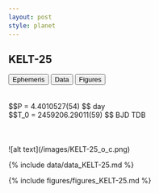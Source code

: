 ```yaml
---
layout: post
style: planet
---
```

<script src="../js/planets.js"></script>

## KELT-25

<!-- Tab links -->
<div class="tab">
<button class="tablinks" onclick="openCity(event, 'Ephemeris')">Ephemeris</button>
<button class="tablinks" onclick="openCity(event, 'Data')">Data</button>
<button class="tablinks" onclick="openCity(event, 'Figures')">Figures</button>
</div>

<!-- Tab content -->
<div id="Ephemeris" class="tabcontent" markdown="1">
<br/><br/>
$$P = 4.4010527(54) $$ day <br/>
$$T_0 = 2459206.29011(59) $$ BJD TDB
<br/><br/>
<br/><br/>
![alt text](/images/KELT-25_o_c.png)
</div>


<div id="Data" class="tabcontent" markdown="1">

{% include data/data_KELT-25.md %}

</div>

<div id="Figures" class="tabcontent" markdown="1">
{% include figures/figures_KELT-25.md %}
</div>


<script src="../js/tabs.js"></script>


